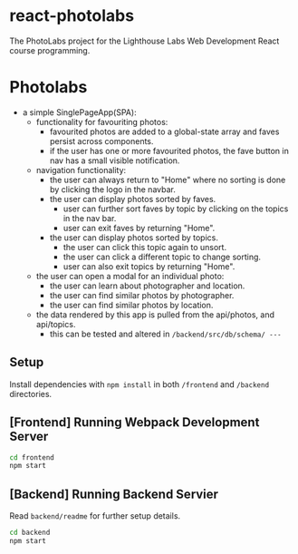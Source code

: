 # react-photolabs
The PhotoLabs project for the Lighthouse Labs Web Development React course programming.

# Photolabs

- a simple SinglePageApp(SPA):
  - functionality for favouriting photos:
    - favourited photos are added to a global-state array and faves persist across components.
    - if the user has one or more favourited photos, the fave button in nav has a small visible notification.
  - navigation functionality:
    - the user can always return to "Home" where no sorting is done by clicking the logo in the navbar.
    - the user can display photos sorted by faves.
      - user can further sort faves by topic by clicking on the topics in the nav bar.
      - user can exit faves by returning "Home".
    - the user can display photos sorted by topics.
      - the user can click this topic again to unsort.
      - the user can click a different topic to change sorting.
      - user can also exit topics by returning "Home".
  - the user can open a modal for an individual photo:
    - the user can learn about photographer and location.
    - the user can find similar photos by photographer.
    - the user can find similar photos by location.
  - the data rendered by this app is pulled from the api/photos, and api/topics. 
    - this can be tested and altered in `/backend/src/db/schema/ --- `  

## Setup

Install dependencies with `npm install` in both `/frontend` and `/backend` directories.

## [Frontend] Running Webpack Development Server

```sh
cd frontend
npm start
```

## [Backend] Running Backend Servier

Read `backend/readme` for further setup details.

```sh
cd backend
npm start
```
